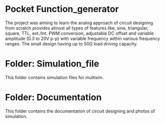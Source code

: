 # Pocket Function_generator
  The project was aiming to learn the analog approach of circuit designing from scratch provides almost all types of features like, sine, triangular, square, TTL, ext./Int. PWM conversion, adjustable DC offset and variable amplitude (0.3 to 20V p-p) with variable frequency within various frequency ranges. The small design having up to 50Ω load driving capacity.
# Folder: Simulation_file
  This folder contains simulation files for multisim.
# Folder: Documentation 
  This folder contains the documentation of circuit designing and photos of simulation.
